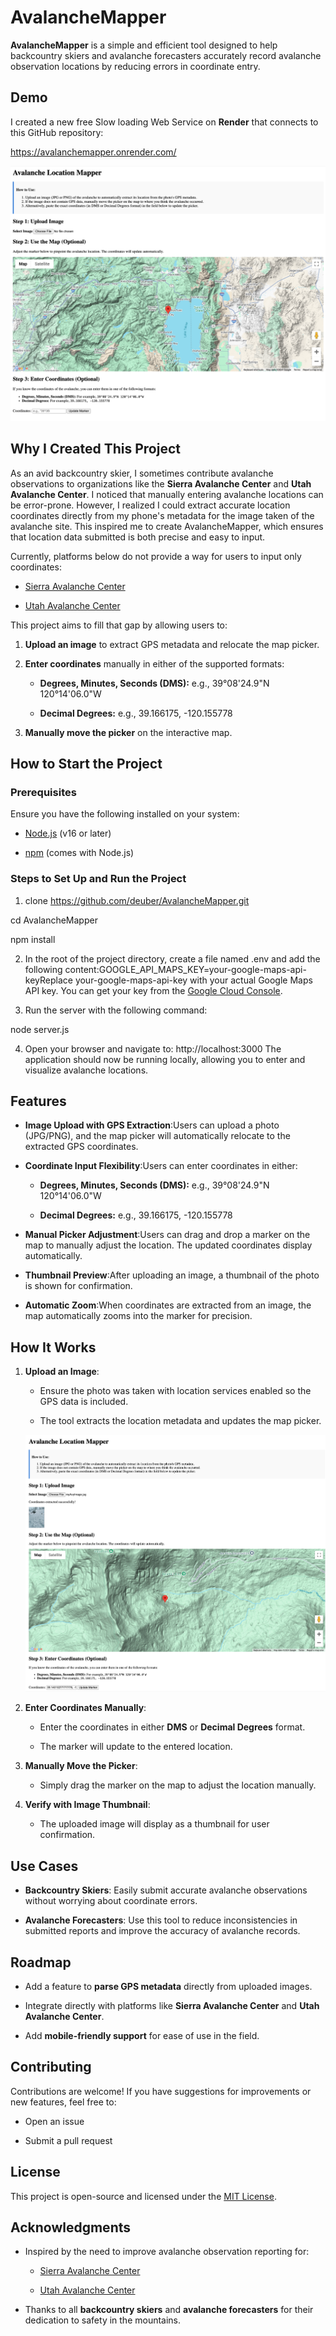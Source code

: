 AvalancheMapper
===============

**AvalancheMapper** is a simple and efficient tool designed to help backcountry skiers and avalanche forecasters accurately record avalanche observation locations by reducing errors in coordinate entry.


Demo
----

I created a new free Slow loading Web Service on **Render** that connects to this GitHub repository:

https://avalanchemapper.onrender.com/

![Demo Screenshot](https://github.com/deuber/AvalancheMapper/blob/main/mockup4.png)

Why I Created This Project
--------------------------

As an avid backcountry skier, I sometimes contribute avalanche observations to organizations like the **Sierra Avalanche Center** and **Utah Avalanche Center**. I noticed that manually entering avalanche locations can be error-prone. However, I realized I could extract accurate location coordinates directly from my phone's metadata for the image taken of the avalanche site. This inspired me to create AvalancheMapper, which ensures that location data submitted is both precise and easy to input.

Currently, platforms below do not provide a way for users to input only coordinates:

*   [Sierra Avalanche Center](https://www.sierraavalanchecenter.org/observations#/view/observations)
    
*   [Utah Avalanche Center](https://utahavalanchecenter.org/node/add/avalanche)
    

This project aims to fill that gap by allowing users to:

1.  **Upload an image** to extract GPS metadata and relocate the map picker.
    
2.  **Enter coordinates** manually in either of the supported formats:
    
    *   **Degrees, Minutes, Seconds (DMS):** e.g., 39°08'24.9"N 120°14'06.0"W
        
    *   **Decimal Degrees:** e.g., 39.166175, -120.155778
        
3.  **Manually move the picker** on the interactive map.
    

How to Start the Project
------------------------

### Prerequisites

Ensure you have the following installed on your system:

*   [Node.js](https://nodejs.org/) (v16 or later)
    
*   [npm](https://www.npmjs.com/) (comes with Node.js)
    

### Steps to Set Up and Run the Project

1.  clone https://github.com/deuber/AvalancheMapper.git

cd AvalancheMapper

npm install
    
2.  In the root of the project directory, create a file named .env and add the following content:GOOGLE\_API\_MAPS\_KEY=your-google-maps-api-keyReplace your-google-maps-api-key with your actual Google Maps API key. You can get your key from the [Google Cloud Console](https://console.cloud.google.com/).
    
3.  Run the server with the following command:

node server.js
    
4.  Open your browser and navigate to: http://localhost:3000 The application should now be running locally, allowing you to enter and visualize avalanche locations.
    

Features
--------

*   **Image Upload with GPS Extraction**:Users can upload a photo (JPG/PNG), and the map picker will automatically relocate to the extracted GPS coordinates.
    
*   **Coordinate Input Flexibility**:Users can enter coordinates in either:
    
    *   **Degrees, Minutes, Seconds (DMS):** e.g., 39°08'24.9"N 120°14'06.0"W
        
    *   **Decimal Degrees:** e.g., 39.166175, -120.155778
        
*   **Manual Picker Adjustment**:Users can drag and drop a marker on the map to manually adjust the location. The updated coordinates display automatically.
    
*   **Thumbnail Preview**:After uploading an image, a thumbnail of the photo is shown for confirmation.
    
*   **Automatic Zoom**:When coordinates are extracted from an image, the map automatically zooms into the marker for precision.
    

How It Works
------------

1.  **Upload an Image**:
    
    *   Ensure the photo was taken with location services enabled so the GPS data is included.
        
    *   The tool extracts the location metadata and updates the map picker.

    ![Demo Screenshot](https://github.com/deuber/AvalancheMapper/blob/main/mockup3.png)
        
2.  **Enter Coordinates Manually**:
    
    *   Enter the coordinates in either **DMS** or **Decimal Degrees** format.
        
    *   The marker will update to the entered location.
        
3.  **Manually Move the Picker**:
    
    *   Simply drag the marker on the map to adjust the location manually.
        
4.  **Verify with Image Thumbnail**:
    
    *   The uploaded image will display as a thumbnail for user confirmation.
        


Use Cases
---------

*   **Backcountry Skiers**: Easily submit accurate avalanche observations without worrying about coordinate errors.
    
*   **Avalanche Forecasters**: Use this tool to reduce inconsistencies in submitted reports and improve the accuracy of avalanche records.
    

Roadmap
-------

*   Add a feature to **parse GPS metadata** directly from uploaded images.
    
*   Integrate directly with platforms like **Sierra Avalanche Center** and **Utah Avalanche Center**.
    
*   Add **mobile-friendly support** for ease of use in the field.
    

Contributing
------------

Contributions are welcome! If you have suggestions for improvements or new features, feel free to:

*   Open an issue
    
*   Submit a pull request
    

License
-------

This project is open-source and licensed under the [MIT License](LICENSE).

Acknowledgments
---------------

*   Inspired by the need to improve avalanche observation reporting for:
    
    *   [Sierra Avalanche Center](https://www.sierraavalanchecenter.org)
        
    *   [Utah Avalanche Center](https://utahavalanchecenter.org)
        
*   Thanks to all **backcountry skiers** and **avalanche forecasters** for their dedication to safety in the mountains.